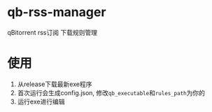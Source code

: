 # qb-rss-manager
qBitorrent rss订阅 下载规则管理

# 使用
1. 从release下载最新exe程序
2. 首次运行会生成config.json, 修改`qb_executable`和`rules_path`为你的
3. 运行exe进行编辑